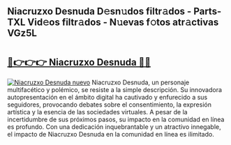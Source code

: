 ## Niacruzxo Desnuda D𝚎sn𝚞dos filtr𝚊dos - Parts-TXL Vid𝚎os filtr𝚊dos - N𝚞evas f𝚘tos atr𝚊ctivas VGz5L

# <h2><a href="http://mb5ld8h.tromn.icu/?c=Niacruzxo+Desnuda">🔗👉👉👉 Niacruzxo Desnuda 🔗🔗</a></h2>

[![Niacruzxo Desnuda nuevo](https://i.imgur.com/pEAQMta.gif)](http://mb5ld8h.tromn.icu/?c=Niacruzxo+Desnuda)
Niacruzxo Desnuda, un personaje multifacético y polémico, se resiste a la simple descripción. Su innovadora autopresentación en el ámbito digital ha cautivado y enfurecido a sus seguidores, provocando debates sobre el consentimiento, la expresión artística y la esencia de las sociedades virtuales. A pesar de la incertidumbre de sus próximos pasos, su impacto en la comunidad en línea es profundo. Con una dedicación inquebrantable y un atractivo innegable, el impacto de Niacruzxo Desnuda en la comunidad en línea es ilimitado.
